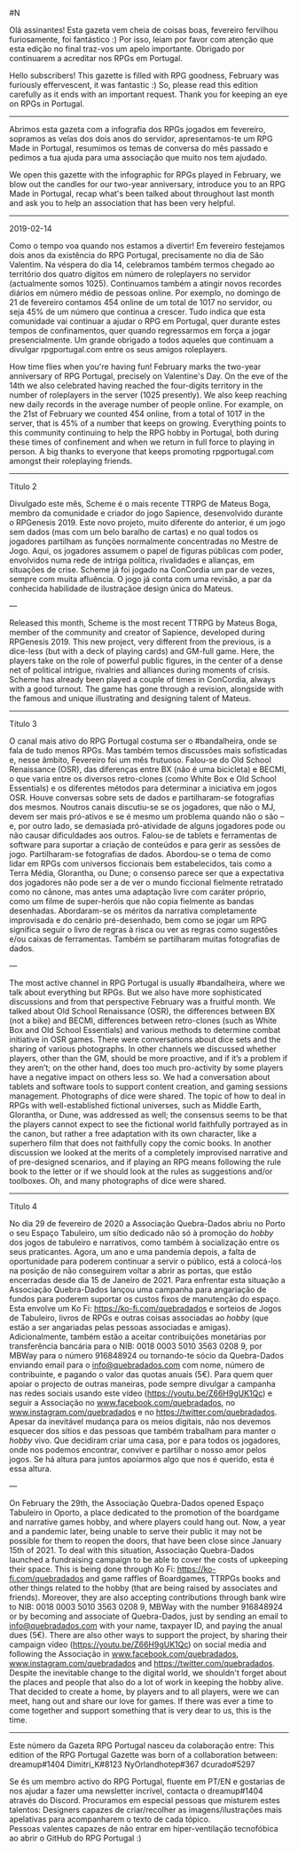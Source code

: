 #N

Olá assinantes! Esta gazeta vem cheia de coisas boas, fevereiro fervilhou furiosamente, foi fantástico :) Por isso, leiam por favor com atenção que esta edição no final traz-vos um apelo importante. Obrigado por continuarem a acreditar nos RPGs em Portugal.

Hello subscribers! This gazette is filled with RPG goodness, February was furiously effervescent, it was fantastic :) So, please read this edition carefully as it ends with an important request. Thank you for keeping an eye on RPGs in Portugal.

---

Abrimos esta gazeta com a infografia dos RPGs jogados em fevereiro, sopramos as velas dos dois anos do servidor, apresentamos-te um RPG Made in Portugal, resumimos os temas de conversa do mês passado e pedimos a tua ajuda para uma associação que muito nos tem ajudado.

We open this gazette with the infographic for RPGs played in February, we blow out the candles for our two-year anniversary, introduce you to an RPG Made in Portugal, recap what's been talked about throughout last month and ask you to help an association that has been very helpful.

---

2019-02-14

Como o tempo voa quando nos estamos a divertir! Em fevereiro festejamos dois anos da existência do RPG Portugal, precisamente no dia de São Valentim. Na véspera do dia 14, celebramos também termos chegado ao território dos quatro dígitos em número de roleplayers no servidor (actualmente somos 1025). Continuamos também a atingir novos recordes diários em número médio de pessoas online. Por exemplo, no domingo de 21 de fevereiro contamos 454 online de um total de 1017 no servidor, ou seja 45% de um número que continua a crescer. Tudo indica que esta comunidade vai continuar a ajudar o RPG em Portugal, quer durante estes tempos de confinamentos, quer quando regressarmos em força a jogar presencialmente. Um grande obrigado a todos aqueles que continuam a divulgar rpgportugal.com entre os seus amigos roleplayers.

How time flies when you're having fun! February marks the two-year anniversary of RPG Portugal, precisely on Valentine's Day. On the eve of the 14th we also celebrated having reached the four-digits territory in the number of roleplayers in the server (1025 presently). We also keep reaching new daily records in the average number of people online. For example, on the 21st of February we counted 454 online, from a total of 1017 in the server, that is 45% of a number that keeps on growing. Everything points to this community continuing to help the RPG hobby in Portugal, both during these times of confinement and when we return in full force to playing in person. A big thanks to everyone that keeps promoting rpgportugal.com amongst their roleplaying friends. 


---

Título 2

Divulgado este mês, Scheme é o mais recente TTRPG de Mateus Boga, membro da comunidade e criador do jogo Sapience, desenvolvido durante o RPGenesis 2019. Este novo projeto, muito diferente do anterior, é um jogo sem dados (mas com um belo baralho de cartas) e no qual todos os jogadores partilham as funções normalmente concentradas no Mestre de Jogo. Aqui, os jogadores assumem o papel de figuras públicas com poder, envolvidos numa rede de intriga política, rivalidades e alianças, em situações de crise. Scheme já foi jogado na ConCordia um par de vezes, sempre com muita afluência. O jogo já conta com uma revisão, a par da conhecida habilidade de ilustraçãoe design única do Mateus.

—

Released this month, Scheme is the most recent TTRPG by Mateus Boga, member of the community and creator of Sapience, developed during RPGenesis 2019. This new project, very different from the previous, is a dice-less (but with a deck of playing cards) and GM-full game. Here, the players take on the role of powerful public figures, in the center of a dense net of political intrigue, rivalries and alliances during moments of crisis. Scheme has already been played a couple of times in ConCordia, always with a good turnout. The game has gone through a revision, alongside with the famous and unique illustrating and designing talent of Mateus.

---

Título 3

O canal mais ativo do RPG Portugal costuma ser o #bandalheira, onde se fala de tudo menos RPGs. Mas também temos discussões mais sofisticadas e, nesse âmbito, Fevereiro foi um mês frutuoso. Falou-se do Old School Renaissance (OSR), das diferenças entre BX (não é uma bicicleta) e BECMI, o que varia entre os diversos retro-clones (como White Box e Old School Essentials) e os diferentes métodos para determinar a iniciativa em jogos OSR. Houve conversas sobre sets de dados e partilharam-se fotografias dos mesmos. Noutros canais discutiu-se se os jogadores, que não o MJ, devem ser mais pró-ativos e se é mesmo um problema quando não o são – e, por outro lado, se demasiada pró-atividade de alguns jogadores pode ou não causar dificuldades aos outros. Falou-se de tablets e ferramentas de software para suportar a criação de conteúdos e para gerir as sessões de jogo. Partilharam-se fotografias de dados. Abordou-se o tema de como lidar em RPGs com universos ficcionais bem estabelecidos, tais como a Terra Média, Glorantha, ou Dune; o consenso parece ser que a expectativa dos jogadores não pode ser a de ver o mundo ficcional fielmente retratado como no cânone, mas antes uma adaptação livre com caráter próprio, como um filme de super-heróis que não copia fielmente as bandas desenhadas. Abordaram-se os méritos da narrativa completamente improvisada e do cenário pré-desenhado, bem como se jogar um RPG significa seguir o livro de regras à risca ou ver as regras como sugestões e/ou caixas de ferramentas. Também se partilharam muitas fotografias de dados.

—

The most active channel in RPG Portugal is usually #bandalheira, where we talk about everything but RPGs. But we also have more sophisticated discussions and from that perspective February was a fruitful month. We talked about Old School Renaissance (OSR), the differences between BX (not a bike) and BECMI, differences between retro-clones (such as White Box and Old School Essentials) and various methods to determine combat initiative in OSR games. There were conversations about dice sets and the sharing of various photographs. In other channels we discussed whether players, other than the GM, should be more proactive, and if it’s a problem if they aren’t; on the other hand, does too much pro-activity by some players have a negative impact on others less so. We had a conversation about tablets and software tools to support content creation, and gaming sessions management. Photographs of dice were shared. The topic of how to deal in RPGs with well-established fictional universes, such as Middle Earth, Glorantha, or Dune, was addressed as well; the consensus seems to be that the players cannot expect to see the fictional world faithfully portrayed as in the canon, but rather a free adaptation with its own character, like a superhero film that does not faithfully copy the comic books. In another discussion we looked at the merits of a completely improvised narrative and of pre-designed scenarios, and if playing an RPG means following the rule book to the letter or if we should look at the rules as suggestions and/or toolboxes. Oh, and many photographs of dice were shared. 

---

Título 4

No dia 29 de fevereiro de 2020 a Associação Quebra-Dados abriu no Porto o seu Espaço Tabuleiro, um sítio dedicado não só à promoção do _hobby_ dos jogos de tabuleiro e narrativos, como também à socialização entre os seus praticantes. Agora, um ano e uma pandemia depois, a falta de oportunidade para poderem continuar a servir o público, está a colocá-los na posição de não conseguirem voltar a abrir as portas, que estão encerradas desde dia 15 de Janeiro de 2021.
Para enfrentar esta situação a Associação Quebra-Dados lançou uma campanha para angariação de fundos para poderem suportar os custos fixos de manutenção do espaço.
Esta envolve um Ko Fi: https://ko-fi.com/quebradados e sorteios de Jogos de Tabuleiro, livros de RPGs e outras coisas associadas ao _hobby_ (que estão a ser angariadas pelas pessoas associadas e amigas).
Adicionalmente, também estão a aceitar contribuições monetárias por transferência bancária para o NIB: 0018 0003 5010 3563 0208 9, por MBWay para o número 916848924 ou tornando-te sócio da Quebra-Dados enviando email para o info@quebradados.com com nome, número de contribuinte, e pagando o valor das quotas anuais (5€).
Para quem quer apoiar o projecto de outras maneiras, pode sempre divulgar a campanha nas redes sociais usando este vídeo (https://youtu.be/Z66H9gUK1Qc) e seguir a Associação no www.facebook.com/quebradados, no www.instagram.com/quebradados e no https://twitter.com/quebradados.
Apesar da inevitável mudança para os meios digitais, não nos devemos esquecer dos sítios e das pessoas que também trabalham para manter o _hobby_ vivo. Que decidiram criar uma casa, por e para todos os jogadores, onde nos podemos encontrar, conviver e partilhar o nosso amor pelos jogos. Se há altura para juntos apoiarmos algo que nos é querido, esta é essa altura.

—

On February the 29th, the Associação Quebra-Dados opened Espaço Tabuleiro in Oporto, a place dedicated to the promotion of the boardgame and narrative games hobby, and where players could hang out. Now, a year and a pandemic later, being unable to serve their public it may not be possible for them to reopen the doors, that have been close since January 15th of 2021.
To deal with this situation, Associação Quebra-Dados launched a fundraising campaign to be able to cover the costs of upkeeping their space.
This is being done through Ko Fi: https://ko-fi.com/quebradados and game raffles of Boardgames, TTRPGs books and other things related to the hobby (that are being raised by associates and friends).
Moreover, they are also accepting contributions through bank wire to NIB: 0018 0003 5010 3563 0208 9, MBWay with the number 916848924 or by becoming and associate of Quebra-Dados, just by sending an email to info@quebradados.com with your name, taxpayer ID, and paying the anual dues (5€).
There are also other ways to support the project, by sharing their campaign video (https://youtu.be/Z66H9gUK1Qc) on social media and following the Associação in www.facebook.com/quebradados, www.instagram.com/quebradados and https://twitter.com/quebradados.
Despite the inevitable change to the digital world, we shouldn't forget about the places and people that also do a lot of work in keeping the hobby alive. That decided to create a home, by players and to all players, were we can meet, hang out and share our love for games. If there was ever a time to come together and support something that is very dear to us, this is the time.

---

Este número da Gazeta RPG Portugal nasceu da colaboração entre:
This edition of the RPG Portugal Gazette was born of a collaboration between:
dreamup#1404
Dimitri_K#8123
NyOrlandhotep#367
dcurado#5297

Se és um membro activo do RPG Portugal, fluente em PT/EN e gostarias de nos ajudar a fazer uma newsletter incrível, contacta o dreamup#1404 através do Discord. Procuramos em especial pessoas que misturem estes talentos:
Designers capazes de criar/recolher as imagens/ilustrações mais apelativas para acompanharem o texto de cada tópico.  
Pessoas valentes capazes de não entrar em hiper-ventilação tecnofóbica ao abrir o GitHub do RPG Portugal :) 
